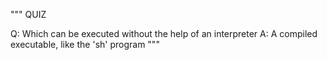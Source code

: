 """
QUIZ

Q: Which can be executed without the help of an interpreter
A: A compiled executable, like the 'sh' program
"""
